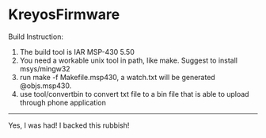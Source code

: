 KreyosFirmware
==============

Build Instruction:
1. The build tool is IAR MSP-430 5.50
2. You need a workable unix tool in path, like make. Suggest to install msys/mingw32
3. run make -f Makefile.msp430, a watch.txt will be generated @objs.msp430.
4. use tool/convertbin to convert txt file to a bin file that is able to upload through phone application


---

Yes, I was had!  I backed this rubbish!
